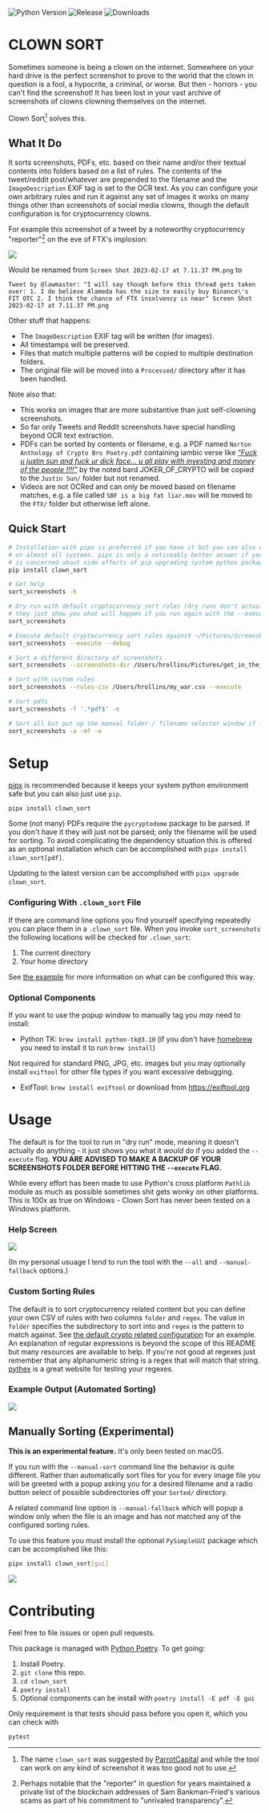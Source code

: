 ![Python Version](https://img.shields.io/pypi/pyversions/clown_sort)
![Release](https://img.shields.io/pypi/v/clown_sort)
![Downloads](https://img.shields.io/pypi/dm/clown_sort)

# CLOWN SORT
Sometimes someone is being a clown on the internet. Somewhere on your hard drive is the perfect screenshot to prove to the world that the clown in question is a fool, a hypocrite, a criminal, or worse. But then - horrors - you can't find the screenshot! It has been lost in your vast archive of screenshots of clowns clowning themselves on the internet.

Clown Sort[^1] solves this.


## What It Do
It sorts screenshots, PDFs, etc. based on their name and/or their textual contents into folders based on a list of rules. The contents of the tweet/reddit post/whatever are prepended to the filename and the `ImageDescription` EXIF tag is set to the OCR text. As you can configure your own arbitrary rules and run it against any set of images it works on many things other than screenshots of social media clowns, though the default configuration is for cryptocurrency clowns.

For example this screenshot of a tweet by a noteworthy cryptocurrency "reporter"[^2] on the eve of FTX's implosion:

![](doc/larry_cermak_on_alameda_and_ftx.png)

Would be renamed from `Screen Shot 2023-02-17 at 7.11.37 PM.png` to

```
Tweet by @lawmaster: "I will say though before this thread gets taken over: 1. I do believe Alameda has the size to easily buy Binance\'s FIT OTC 2. I think the chance of FTX insolvency is near" Screen Shot 2023-02-17 at 7.11.37 PM.png
```

Other stuff that happens:
* The `ImageDescription` EXIF tag will be written (for images).
* All timestamps will be preserved.
* Files that match multiple patterns will be copied to multiple destination folders.
* The original file will be moved into a `Processed/` directory after it has been handled.

Note also that:
* This works on images that are more substantive than just self-clowning screenshots.
* So far only Tweets and Reddit screenshots have special handling beyond OCR text extraction.
* PDFs can be sorted by contents or filename, e.g. a PDF named `Norton Anthology of Crypto Bro Poetry.pdf` containing iambic verse like _["Fuck u justin sun  and fuck ur dick face... u all play with investing and money of the people !!!!"](https://universeodon.com/@cryptadamist/109642431382653023)_ by the noted bard JOKER_OF_CRYPTO will be copied to the `Justin Sun/` folder but not renamed.
* Videos are not OCRed and can only be moved based on filename matches, e.g. a file called `SBF is a big fat liar.mov` will be moved to the `FTX/` folder but otherwise left alone.

## Quick Start
```sh
# Installation with pipx is preferred if you have it but you can also use pip which comes standard
# on almost all systems. pipx is only a noticeably better answer if you're a python programmer who
# is concerned about side effects of pip upgrading system python packages.
pip install clown_sort

# Get help
sort_screenshots -h

# Dry run with default cryptocurrency sort rules (dry runs don't actually move anything,
# they just show you what will happen if you run again with the --execute flag)
sort_screenshots

# Execute default cryptocurrency sort rules against ~/Pictures/Screenshots with debug logging
sort_screenshots --execute --debug

# Sort a different directory of screenshots
sort_screenshots --screenshots-dir /Users/hrollins/Pictures/get_in_the_van/tourphotos --execute

# Sort with custom rules
sort_screenshots --rules-csv /Users/hrollins/my_war.csv --execute

# Sort pdfs
sort_screenshots -f '.*pdf$' -e

# Sort all but put up the manual folder / filename selector window if file doesn't match any sort rules
sort_screenshots -a -mf -e
```

# Setup
[pipx](https://pypa.github.io/pipx/) is recommended because it keeps your system python environment safe but you can also just use `pip`.
```
pipx install clown_sort
```

Some (not many) PDFs require the `pycryptodome` package to be parsed. If you don't have it they will just not be parsed; only the filename will be used for sorting. To avoid complicating the dependency situation this is offered as an optional installation which can be accomplished with `pipx install clown_sort[pdf]`.

Updating to the latest version can be accomplished with `pipx upgrade clown_sort`.


### Configuring With `.clown_sort` File
If there are command line options you find yourself specifying repeatedly you can place them in a `.clown_sort` file. When you invoke `sort_screenshots` the following locations will be checked for `.clown_sort`:

1. The current directory
2. Your home directory

See [the example](.clown_sort.example) for more information on what can be configured this way.

### Optional Components
If you want to use the popup window to manually tag you _may_ need to install:
* Python TK: `brew install python-tk@3.10` (if you don't have [homebrew](https://brew.sh/) you need to install it to run `brew install`)

Not required for standard PNG, JPG, etc. images but you may optionally install `exiftool` for other file types if you want excessive debugging.
* ExifTool: `brew install exiftool` or download from https://exiftool.org


# Usage
The default is for the tool to run in "dry run" mode, meaning it doesn't actually do anything - it just shows you what it _would_ do if you added the `--execute` flag. **YOU ARE ADVISED TO MAKE A BACKUP OF YOUR SCREENSHOTS FOLDER BEFORE HITTING THE `--execute` FLAG.**

While every effort has been made to use Python's cross platform `Pathlib` module as much as possible sometimes shit gets wonky on other platforms. This is 100x as true on Windows - Clown Sort has never been tested on a Windows platform.

### Help Screen
![](doc/sort_screenshots_help.png)

(In my personal usuage I tend to run the tool with the `--all` and `--manual-fallback` options.)

### Custom Sorting Rules
The default is to sort cryptocurrency related content but you can define your own CSV of rules with two columns `folder` and `regex`. The value in `folder` specifies the subdirectory to sort into and `regex` is the pattern to match against. See [the default crypto related configuration](clown_sort/sorting_rules/crypto.csv) for an example. An explanation of regular expressions is beyond the scope of this README but many resources are available to help. If you're not good at regexes just remember that any alphanumeric string is a regex that will match that string. [pythex](http://pythex.org/) is a great website for testing your regexes.

### Example Output (Automated Sorting)
![](doc/output_example.png)


## Manually Sorting (Experimental)
**This is an experimental feature.** It's only been tested on macOS.

If you run with the `--manual-sort` command line the behavior is quite different. Rather than automatically sort files for you for every image file you will be greeted with a popup asking you for a desired filename and a radio button select of possible subdirectories off your `Sorted/` directory.

A related command line option is `--manual-fallback` which will popup a window only when the file is an image and has not matched any of the configured sorting rules.

To use this feature you must install the optional `PySimpleGUI` package which can be accomplished like this:
```sh
pipx install clown_sort[gui]
```

![](doc/manual_select_box.png)


# Contributing
Feel free to file issues or open pull requests.

This package is managed with [Python Poetry](http://python-poetry.org/). To get going:
1. Install Poetry.
1. `git clone` this repo.
1. `cd clown_sort`
1. `poetry install`
1. Optional components can be install with `poetry install -E pdf -E gui`

Only requirement is that tests should pass before you open it, which you can check with

```
pytest
```

[^1]: The name `clown_sort` was suggested by [ParrotCapital](http://twitter.com/ParrotCapital) and while the tool can work on any kind of screenshot it was too good not to use.

[^2]: Perhaps notable that the "reporter" in question for years maintained a private list of the blockchain addresses of Sam Bankman-Fried's various scams as part of his commitment to "unrivaled transparency".

